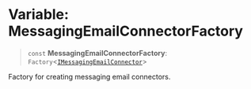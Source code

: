 # Variable: MessagingEmailConnectorFactory

> `const` **MessagingEmailConnectorFactory**: `Factory`\<[`IMessagingEmailConnector`](../interfaces/IMessagingEmailConnector.md)\>

Factory for creating messaging email connectors.
